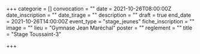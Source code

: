 +++
categorie = []
convocation = ""
date = 2021-10-26T08:00:00Z
date_inscription = ""
date_tirage = ""
description = ""
draft = true
end_date = 2021-10-26T14:00:00Z
event_type = "stage_jeunes"
fiche_inscription = ""
image = ""
lieu = "Gymnase Jean Maréchal"
poster = ""
reglement = ""
title = "Stage Toussaint-3"

+++
